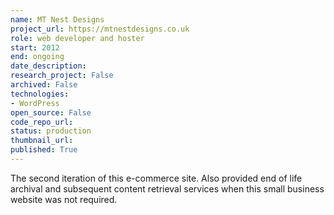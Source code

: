 ```yaml
---
name: MT Nest Designs
project_url: https://mtnestdesigns.co.uk
role: web developer and hoster
start: 2012
end: ongoing
date_description: 
research_project: False
archived: False
technologies: 
- WordPress
open_source: False
code_repo_url: 
status: production
thumbnail_url: 
published: True
---
```

The second iteration of this e-commerce site.  Also provided end of life archival and subsequent content retrieval services when this small business website was not required.
